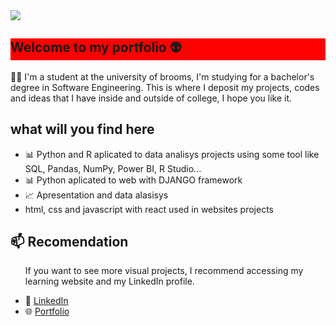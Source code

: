 
<!DOCTYPE html>
<html lang="en">

<head>
    <meta charset="UTF-8">
    <meta name="viewport" content="width=device-width, initial-scale=1.0">
</head>

<body>
     <img  src='https://filestore.community.support.microsoft.com/api/images/68a91f49-db1e-40e1-9c4d-47813d383f12'>
         <h2 style='background:red'>Welcome to my portfolio 👽</h2>
        <p>
            👨‍🏫 I'm a student at the university of brooms, I'm studying for a bachelor's degree in Software Engineering.
            This is where I deposit my projects, codes and ideas that I have inside and outside of college, I hope you like it. 
        </p>
        <h2>what will you find here</h2>
            <ul>
                <li>📊 Python and R aplicated to data analisys projects using some tool like SQL, Pandas, NumPy, Power BI, R Studio... </li>
                <li>📊 Python aplicated to web with DJANGO framework </li>
                <li>📈 Apresentation and data alasisys </li>
                <li> html, css and javascript with react used in websites projects</li>
            </ul>
            <h2>📫 Recomendation </h2>
                <p>
            <ul>
                If you want to see more visual projects, I recommend accessing my learning website and my LinkedIn profile.
                </p>
                <li>💼 <a href="#">LinkedIn</a></li>
                <li>🌐 <a href="#">Portfolio</a></li>
            </ul>
        </div>
</body>

</html>
